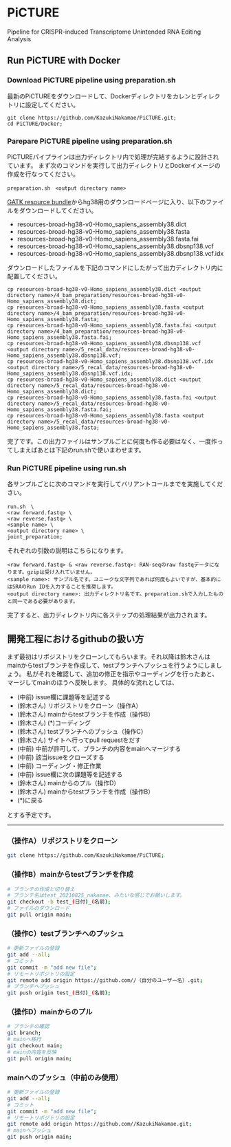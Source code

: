 # PiCTURE
Pipeline for CRISPR-induced Transcriptome Unintended RNA Editing Analysis

## Run PiCTURE with Docker

### Download PiCTURE pipeline using preparation.sh

最新のPiCTUREをダウンロードして、Dockerディレクトリをカレンとディレクトリに設定してください。

```
git clone https://github.com/KazukiNakamae/PiCTURE.git;
cd PiCTURE/Docker;
```

### Parepare PiCTURE pipeline using preparation.sh

PiCTUREパイプラインは出力ディレクトリ内で処理が完結するように設計されています。
まず次のコマンドを実行して出力ディレクトリとDockerイメージの作成を行なってください。

```
preparation.sh　<output directory name>
```

[GATK resource bundle](https://gatk.broadinstitute.org/hc/en-us/articles/360035890811-Resource-bundle)からhg38用のダウンロードページに入り、以下のファイルをダウンロードしてください。
- resources-broad-hg38-v0-Homo_sapiens_assembly38.dict 
- resources-broad-hg38-v0-Homo_sapiens_assembly38.fasta
- resources-broad-hg38-v0-Homo_sapiens_assembly38.fasta.fai
- resources-broad-hg38-v0-Homo_sapiens_assembly38.dbsnp138.vcf
- resources-broad-hg38-v0-Homo_sapiens_assembly38.dbsnp138.vcf.idx

ダウンロードしたファイルを下記のコマンドにしたがって出力ディレクトリ内に配置してください。
```
cp resources-broad-hg38-v0-Homo_sapiens_assembly38.dict <output directory name>/4_bam_preparation/resources-broad-hg38-v0-Homo_sapiens_assembly38.dict;
cp resources-broad-hg38-v0-Homo_sapiens_assembly38.fasta <output directory name>/4_bam_preparation/resources-broad-hg38-v0-Homo_sapiens_assembly38.fasta;
cp resources-broad-hg38-v0-Homo_sapiens_assembly38.fasta.fai <output directory name>/4_bam_preparation/resources-broad-hg38-v0-Homo_sapiens_assembly38.fasta.fai;
cp resources-broad-hg38-v0-Homo_sapiens_assembly38.dbsnp138.vcf <output directory name>/5_recal_data/resources-broad-hg38-v0-Homo_sapiens_assembly38.dbsnp138.vcf;
cp resources-broad-hg38-v0-Homo_sapiens_assembly38.dbsnp138.vcf.idx <output directory name>/5_recal_data/resources-broad-hg38-v0-Homo_sapiens_assembly38.dbsnp138.vcf.idx;
cp resources-broad-hg38-v0-Homo_sapiens_assembly38.dict <output directory name>/5_recal_data/resources-broad-hg38-v0-Homo_sapiens_assembly38.dict;
cp resources-broad-hg38-v0-Homo_sapiens_assembly38.fasta.fai <output directory name>/5_recal_data/resources-broad-hg38-v0-Homo_sapiens_assembly38.fasta.fai;
cp resources-broad-hg38-v0-Homo_sapiens_assembly38.fasta <output directory name>/5_recal_data/resources-broad-hg38-v0-Homo_sapiens_assembly38.fasta;
```

完了です。この出力ファイルはサンプルごとに何度も作る必要はなく、一度作ってしまえばあとは下記のrun.shで使いまわせます。

### Run PiCTURE pipeline using run.sh

各サンプルごとに次のコマンドを実行してバリアントコールまでを実施してください。

```
run.sh　\
<raw forward.fastq> \
<raw reverse.fastq> \
<sample name> \
<output directory name> \
joint_preparation;
```

それぞれの引数の説明はこちらになります。
```
<raw forward.fastq> & <raw reverse.fastq>: RAN-seqのraw fastqデータになります。gzipは受け入れていません。
<sample name>: サンプル名です。ユニークな文字列であれば何度もよいですが、基本的にはSRAのRun IDを入力することを推奨します。
<output directory name>: 出力ディレクトリ名です。preparation.shで入力したものと同一である必要があります。
```

完了すると、出力ディレクトリ内に各ステップの処理結果が出力されます。

## 開発工程におけるgithubの扱い方

まず最初はリポジストリをクローンしてもらいます。それ以降は鈴木さんはmainからtestブランチを作成して、testブランチへプッシュを行うようにしましょう。
私がそれを確認して、追加の修正を指示やコーディングを行ったあと、マージしてmainのほうへ反映します。
具体的な流れとしては、

- (中前) issue欄に課題等を記述する
- (鈴木さん) リポジストリをクローン（操作A）
- (鈴木さん) mainからtestブランチを作成（操作B）
- (鈴木さん) (*)コーディング
- (鈴木さん) testブランチへのプッシュ（操作C）
- (鈴木さん) サイトへ行ってpull requestをだす
- (中前) 中前が許可して、ブランチの内容をmainへマージする
- (中前) 該当issueをクローズする
- (中前) コーディング・修正作業
- (中前) issue欄に次の課題等を記述する
- (鈴木さん) mainからのプル（操作D）
- (鈴木さん) mainからtestブランチを作成（操作B）
- (*)に戻る

とする予定です。

---

### （操作A）リポジストリをクローン

```bash
git clone https://github.com/KazukiNakamae/PiCTURE;
```

### （操作B）mainからtestブランチを作成

```bash
# ブランチの作成と切り替え
# ブランチ名はtest_20210825_nakamae、みたいな感じでお願いします。
git checkout -b test_(日付)_(名前);
# ファイルのダウンロード
git pull origin main;
```

### （操作C）testブランチへのプッシュ

```bash
# 更新ファイルの登録
git add --all;
# コミット
git commit -m "add new file";
# リモートリポジトリの設定
git remote add origin https://github.com//（自分のユーザー名）.git;
# ブランチへプッシュ
git push origin test_(日付)_(名前);
```

### （操作D）mainからのプル

```bash
# ブランチの確認
git branch;
# mainへ移行
git checkout main;
# mainの内容を反映
git pull origin main;
```

### mainへのプッシュ（中前のみ使用）

```bash
# 更新ファイルの登録
git add --all;
# コミット
git commit -m "add new file";
# リモートリポジトリの設定
git remote add origin https://github.com//KazukiNakamae.git;
# mainへプッシュ
git push origin main;
```
